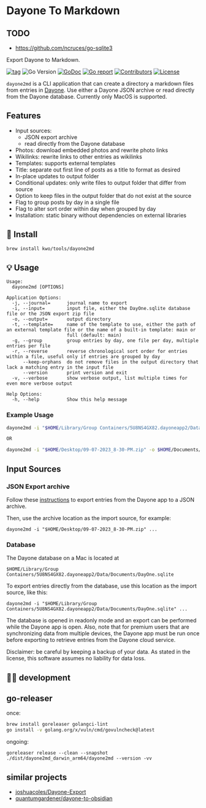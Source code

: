 # Dayone To Markdown

## TODO
* https://github.com/ncruces/go-sqlite3

Export Dayone to Markdown.

[![tag](https://img.shields.io/github/tag/kwo/dayone2md.svg)](https://github.com/kwo/dayone2md/releases)
![Go Version](https://img.shields.io/badge/Go-%3E%3D%201.21-%23007d9c)
[![GoDoc](https://godoc.org/github.com/kwo/dayone2md?status.svg)](https://pkg.go.dev/github.com/kwo/dayone2md)
[![Go report](https://goreportcard.com/badge/github.com/kwo/dayone2md)](https://goreportcard.com/report/github.com/kwo/dayone2md)
[![Contributors](https://img.shields.io/github/contributors/kwo/dayone2md)](https://github.com/kwo/dayone2md/graphs/contributors)
[![License](https://img.shields.io/github/license/kwo/dayone2md)](./LICENSE)


`dayone2md` is a CLI application that can create a directory a markdown files from entries in [Dayone](https://dayoneapp.com/).
Use either a Dayone JSON archive or read directly from the Dayone database.
Currently only MacOS is supported.


## Features

- Input sources:
  - JSON export archive
  - read directly from the Dayone database
- Photos: download embedded photos and rewrite photo links
- Wikilinks: rewrite links to other entries as wikilinks
- Templates: supports external templates
- Title: separate out first line of posts as a title to format as desired
- In-place updates to output folder
- Conditional updates: only write files to output folder that differ from source
- Option to keep files in the output folder that do not exist at the source
- Flag to group posts by day in a single file
- Flag to alter sort order within day when grouped by day
- Installation: static binary without dependencies on external libraries


## 🚀 Install

```sh
brew install kwo/tools/dayone2md
```

## 💡 Usage

```
Usage:
  dayone2md [OPTIONS]

Application Options:
  -j, --journal=      journal name to export
  -i, --input=        input file, either the DayOne.sqlite database file or the JSON export zip file
  -o, --output=       output directory
  -t, --template=     name of the template to use, either the path of an external template file or the name of a built-in template: main or
                      full (default: main)
  -g, --group         group entries by day, one file per day, multiple entries per file
  -r, --reverse       reverse chronological sort order for entries within a file, useful only if entries are grouped by day
      --keep-orphans  do not remove files in the output directory that lack a matching entry in the input file
      --version       print version and exit
  -v, --verbose       show verbose output, list multiple times for even more verbose output

Help Options:
  -h, --help          Show this help message
```

### Example Usage

```sh
dayone2md -i "$HOME/Library/Group Containers/5U8NS4GX82.dayoneapp2/Data/Documents/DayOne.sqlite" -o $HOME/Documents/Journal -j Journal -g -vv

OR

dayone2md -i "$HOME/Desktop/09-07-2023_8-30-PM.zip" -o $HOME/Documents/Journal -j Journal -g -vv
```

## Input Sources

### JSON Export archive

Follow these [instructions](https://dayoneapp.com/guides/tips-and-tutorials/exporting-entries/#mac) to export entries from the Dayone app to a JSON archive.

Then, use the archive location as the import source, for example:

`dayone2md -i "$HOME/Desktop/09-07-2023_8-30-PM.zip" ...`

### Database

The Dayone database on a Mac is located at

`$HOME/Library/Group Containers/5U8NS4GX82.dayoneapp2/Data/Documents/DayOne.sqlite`

To export entries directly from the database, use this location as the import source, like this:

`dayone2md -i "$HOME/Library/Group Containers/5U8NS4GX82.dayoneapp2/Data/Documents/DayOne.sqlite" ...`

The database is opened in readonly mode and an export can be performed while the Dayone app is open. Also, note that for premium users that are synchronizing data from multiple devices, the Dayone app must be run once before exporting to retrieve entries from the Dayone cloud service.

Disclaimer: be careful by keeping a backup of your data. As stated in the license, this software assumes no liability for data loss.

## 🧑‍💻 development

## go-releaser

once:
```sh
brew install goreleaser golangci-lint
go install -v golang.org/x/vuln/cmd/govulncheck@latest
```

ongoing:
```shell
goreleaser release --clean --snapshot
./dist/dayone2md_darwin_arm64/dayone2md --version -vv
```

## similar projects
* [joshuacoles/Dayone-Export](https://github.com/joshuacoles/Dayone-Export)
* [quantumgardener/dayone-to-obsidian](https://github.com/quantumgardener/dayone-to-obsidian)
